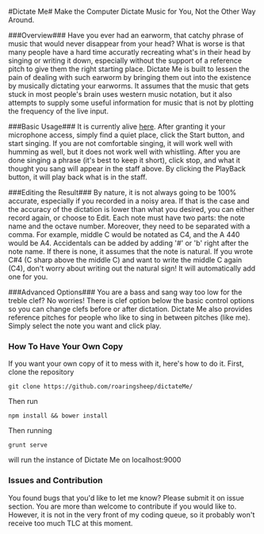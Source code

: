 #Dictate Me#
Make the Computer Dictate Music for You, Not the Other Way Around.

###Overview###
Have you ever had an earworm, that catchy phrase of music that would never disappear from your head? What is worse is that many people have a hard time accuratly recreating what's in their head by singing or writing it down, especially without the support of a reference pitch to give them the right starting place. Dictate Me is built to lessen the pain of dealing with such earworm by bringing them out into the existence by musically dictating your earworms. It assumes that the music that gets stuck in most people's brain uses western music notation, but it also attempts to supply some useful information for music that is not by plotting the frequency of the live input. 

###Basic Usage###
It is currently alive [here](https://dictateme.herokuapp.com).
After granting it your microphone access, simply find a quiet place, click the Start button, and start singing. If you are not comfortable singing, it will work well with humming as well, but it does not work well with whistling.
After you are done singing a phrase (it's best to keep it short), click stop, and what it thought you sang will appear in the staff above. By clicking the PlayBack button, it will play back what is in the staff.

###Editing the Result###
By nature, it is not always going to be 100% accurate, especially if you recorded in a noisy area. If that is the case and the accuracy of the dictation is lower than what you desired, you can either record again, or choose to Edit.
Each note must have two parts: the note name and the octave number. Moreover, they need to be separated with a comma. For example, middle C would be notated as C4, and the A 440 would be A4. Accidentals can be added by adding '#' or 'b' right after the note name. If there is none, it assumes that the note is natural. If you wrote C#4 (C sharp above the middle C) and want to write the middle C again (C4), don't worry about writing out the natural sign! It will automatically add one for you.

###Advanced Options###
You are a bass and sang way too low for the treble clef? No worries! There is clef option below the basic control options so you can change clefs before or after dictation. 
Dictate Me also provides reference pitches for people who like to sing in between pitches (like me). Simply select the note you want and click play.

### How To Have Your Own Copy ###
If you want your own copy of it to mess with it, here's how to do it.
First, clone the repository
```
git clone https://github.com/roaringsheep/dictateMe/
```
Then run
```
npm install && bower install
```
Then running
```
grunt serve
```
will run the instance of Dictate Me on localhost:9000

### Issues and Contribution ###
You found bugs that you'd like to let me know? Please submit it on issue section.
You are more than welcome to contribute if you would like to. However, it is not in the very front of my coding queue, so it probably won't receive too much TLC at this moment.
